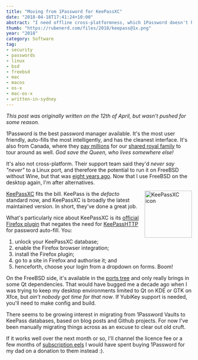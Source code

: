 ```yaml
---
title: "Moving from 1Password for KeePassXC"
date: "2018-04-18T17:41:24+10:00"
abstract: "I need offline cross-platformness, which 1Password doesn't have."
thumb: "https://rubenerd.com/files/2018/keepass@1x.png"
year: "2018"
category: Software
tag:
- security
- passwords
- linux
- bsd
- freebsd
- mac
- macos
- os-x
- mac-os-x
- written-in-sydney
---
```

<p style="font-style:italic">This post was originally written on the 12th of April, but wasn’t pushed for some reason.</p>

1Password is the best password manager available. It's the most user friendly, auto-fills the most intelligently, and has the cleanest interface. It's also from Canada, where they [pay millions] for our [shared royal family] to tour around as well. *God save the Queen, who lives somewhere else!*

It's also not cross-platform. Their support team said they'd *never say "never"* to a Linux port, and therefore the potential to run it on FreeBSD without Wine, but that was [eight years ago]. Now that I use FreeBSD on the desktop again, I'm after alternatives.

<p><img src="https://rubenerd.com/files/2018/keepass@1x.png" srcset="https://rubenerd.com/files/2018/keepass@1x.png 1x, https://rubenerd.com/files/2018/keepass@2x.png 2x" alt="KeePassXC icon" style="width:128px; height:128px; float:right; margin:0 0 1em 1em;" /></p>

[KeePassXC] fits the bill. KeePass is the *defacto* standard now, and KeePassXC is broadly the latest maintained version. In short, they've done a great job.

What's particularly nice about KeePassXC is its [official Firefox plugin] that negates the need for [KeePassHTTP] for password auto-fill. You:

1. unlock your KeePassXC database;
2. enable the Firefox browser integration;
3. install the Firefox plugin;
4. go to a site in Firefox and authorise it; and
5. henceforth, choose your login from a dropdown on forms. Boom!

On the FreeBSD side, it's available in the [ports tree] and only really brings in some Qt dependencies. That would have bugged me a decade ago when I was trying to keep my desktop environments limited to Qt on KDE or GTK on Xfce, but *ain’t nobody got time for that now*. If YubiKey support is needed, you'll need to make config and build. 

There seems to be growing interest in migrating from 1Password Vaults to KeePass databases, based on blog posts and Github projects. For now I've been manually migrating things across as an excuse to clear out old cruft.

If it works well over the next month or so, I'll channel the licence fee or a few months of [subscription eels] I would have spent buying 1Password for my dad on a donation to them instead :).

[KeePassXC]: https://keepassxc.org/
[official Firefox plugin]: https://addons.mozilla.org/en-US/firefox/addon/keepassxc-browser/
[pay millions]: https://en.wikipedia.org/wiki/Royal_tours_of_Canada_by_the_Canadian_Royal_Family "Wikipedia: Royal tours of Canada"
[shared royal family]: https://en.wikipedia.org/wiki/Royal_visits_to_Australia "Wikipedia: Royal tours of Australia"
[ports tree]: https://www.freshports.org/security/keepassxc/ "KeePassXC in the FreeBSD ports tree"
[subscription eels]: http://www.merlinmann.com/roderick/ep-134-a-minimum-of-eels.html "The episode of Roderick on the Line where John discusses how he feels accumulating subscriptions is akin to having more and more eels hanging off you, until you fall over from the weight. I think it's a deligtfully terrifying metaphor."
[KeePassHTTP]: https://github.com/keepassxreboot/keepassxc/blob/develop/README.md#note-about-keepasshttp "Link to a warning about KeePassHTTP security"
[eight years ago]: https://discussions.agilebits.com/discussion/2846/new-product-request-1password-for-linux "1Password for Linux product request from 2010"
